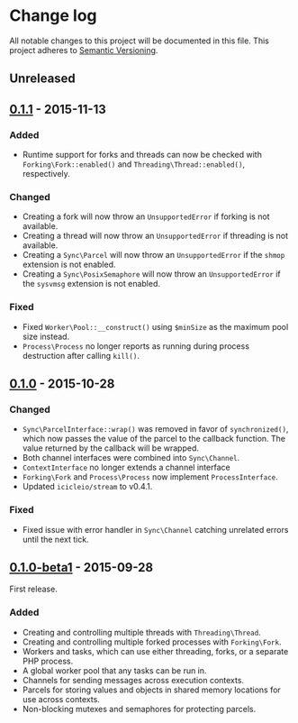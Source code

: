 # Change log
All notable changes to this project will be documented in this file. This project adheres to [Semantic Versioning](http://semver.org/).


## Unreleased


## [0.1.1] - 2015-11-13
### Added
- Runtime support for forks and threads can now be checked with `Forking\Fork::enabled()` and `Threading\Thread::enabled()`, respectively.

### Changed
- Creating a fork will now throw an `UnsupportedError` if forking is not available.
- Creating a thread will now throw an `UnsupportedError` if threading is not available.
- Creating a `Sync\Parcel` will now throw an `UnsupportedError` if the `shmop` extension is not enabled.
- Creating a `Sync\PosixSemaphore` will now throw an `UnsupportedError` if the `sysvmsg` extension is not enabled.

### Fixed
- Fixed `Worker\Pool::__construct()` using `$minSize` as the maximum pool size instead.
- `Process\Process` no longer reports as running during process destruction after calling `kill()`.


## [0.1.0] - 2015-10-28
### Changed
- `Sync\ParcelInterface::wrap()` was removed in favor of `synchronized()`, which now passes the value of the parcel to the callback function. The value returned by the callback will be wrapped.
- Both channel interfaces were combined into `Sync\Channel`.
- `ContextInterface` no longer extends a channel interface
- `Forking\Fork` and `Process\Process` now implement `ProcessInterface`.
- Updated `icicleio/stream` to v0.4.1.

### Fixed
- Fixed issue with error handler in `Sync\Channel` catching unrelated errors until the next tick.


## [0.1.0-beta1] - 2015-09-28
First release.

### Added
- Creating and controlling multiple threads with `Threading\Thread`.
- Creating and controlling multiple forked processes with `Forking\Fork`.
- Workers and tasks, which can use either threading, forks, or a separate PHP process.
- A global worker pool that any tasks can be run in.
- Channels for sending messages across execution contexts.
- Parcels for storing values and objects in shared memory locations for use across contexts.
- Non-blocking mutexes and semaphores for protecting parcels.


[0.1.1]: https://github.com/icicleio/concurrent/releases/tag/v0.1.1
[0.1.0]: https://github.com/icicleio/concurrent/releases/tag/v0.1.0
[0.1.0-beta1]: https://github.com/icicleio/concurrent/releases/tag/v0.1.0-beta1
